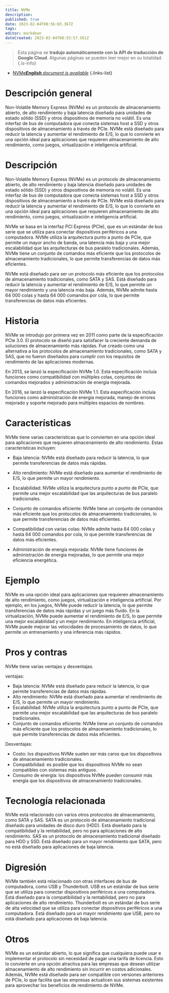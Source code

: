 ```yaml
---
title: NVMe
description: 
published: true
date: 2023-02-04T08:56:03.367Z
tags: 
editor: markdown
dateCreated: 2023-02-04T08:55:57.561Z
---
```


> Esta página se **tradujo automáticamente con la API de traducción de Google Cloud**.
Algunas páginas se pueden leer mejor en su totalidad.{.is-info}



- [NVMe***English** document is available*](/en/Knowledge-base/Dictionary/nvme)
{.links-list}


# Descripción general
Non-Volatile Memory Express (NVMe) es un protocolo de almacenamiento abierto, de alto rendimiento y baja latencia diseñado para unidades de estado sólido (SSD) y otros dispositivos de memoria no volátil. Es una interfaz de bus de computadora que conecta sistemas host a SSD y otros dispositivos de almacenamiento a través de PCIe. NVMe está diseñado para reducir la latencia y aumentar el rendimiento de E/S, lo que lo convierte en una opción ideal para aplicaciones que requieren almacenamiento de alto rendimiento, como juegos, virtualización e inteligencia artificial.

# Descripción
Non-Volatile Memory Express (NVMe) es un protocolo de almacenamiento abierto, de alto rendimiento y baja latencia diseñado para unidades de estado sólido (SSD) y otros dispositivos de memoria no volátil. Es una interfaz de bus de computadora que conecta sistemas host a SSD y otros dispositivos de almacenamiento a través de PCIe. NVMe está diseñado para reducir la latencia y aumentar el rendimiento de E/S, lo que lo convierte en una opción ideal para aplicaciones que requieren almacenamiento de alto rendimiento, como juegos, virtualización e inteligencia artificial.

NVMe se basa en la interfaz PCI Express (PCIe), que es un estándar de bus serie que se utiliza para conectar dispositivos periféricos a una computadora. NVMe utiliza la arquitectura punto a punto de PCIe, que permite un mayor ancho de banda, una latencia más baja y una mejor escalabilidad que las arquitecturas de bus paralelo tradicionales. Además, NVMe tiene un conjunto de comandos más eficiente que los protocolos de almacenamiento tradicionales, lo que permite transferencias de datos más eficientes.

NVMe está diseñado para ser un protocolo más eficiente que los protocolos de almacenamiento tradicionales, como SATA y SAS. Está diseñado para reducir la latencia y aumentar el rendimiento de E/S, lo que permite un mayor rendimiento y una latencia más baja. Además, NVMe admite hasta 64 000 colas y hasta 64 000 comandos por cola, lo que permite transferencias de datos más eficientes.

# Historia
NVMe se introdujo por primera vez en 2011 como parte de la especificación PCIe 3.0. El protocolo se diseñó para satisfacer la creciente demanda de soluciones de almacenamiento más rápidas. Fue creado como una alternativa a los protocolos de almacenamiento tradicionales, como SATA y SAS, que no fueron diseñados para cumplir con los requisitos de rendimiento de las aplicaciones modernas.

En 2013, se lanzó la especificación NVMe 1.0. Esta especificación incluía funciones como compatibilidad con múltiples colas, conjuntos de comandos mejorados y administración de energía mejorada.

En 2016, se lanzó la especificación NVMe 1.1. Esta especificación incluía funciones como administración de energía mejorada, manejo de errores mejorado y soporte mejorado para múltiples espacios de nombres.

# Características
NVMe tiene varias características que lo convierten en una opción ideal para aplicaciones que requieren almacenamiento de alto rendimiento. Estas características incluyen:

- Baja latencia: NVMe está diseñado para reducir la latencia, lo que permite transferencias de datos más rápidas.

- Alto rendimiento: NVMe está diseñado para aumentar el rendimiento de E/S, lo que permite un mayor rendimiento.

- Escalabilidad: NVMe utiliza la arquitectura punto a punto de PCIe, que permite una mejor escalabilidad que las arquitecturas de bus paralelo tradicionales.

- Conjunto de comandos eficiente: NVMe tiene un conjunto de comandos más eficiente que los protocolos de almacenamiento tradicionales, lo que permite transferencias de datos más eficientes.

- Compatibilidad con varias colas: NVMe admite hasta 64 000 colas y hasta 64 000 comandos por cola, lo que permite transferencias de datos más eficientes.

- Administración de energía mejorada: NVMe tiene funciones de administración de energía mejoradas, lo que permite una mejor eficiencia energética.

# Ejemplo
NVMe es una opción ideal para aplicaciones que requieren almacenamiento de alto rendimiento, como juegos, virtualización e inteligencia artificial. Por ejemplo, en los juegos, NVMe puede reducir la latencia, lo que permite transferencias de datos más rápidas y un juego más fluido. En la virtualización, NVMe puede aumentar el rendimiento de E/S, lo que permite una mejor escalabilidad y un mejor rendimiento. En inteligencia artificial, NVMe puede mejorar las velocidades de procesamiento de datos, lo que permite un entrenamiento y una inferencia más rápidos.

# Pros y contras
NVMe tiene varias ventajas y desventajas.

ventajas:

- Baja latencia: NVMe está diseñado para reducir la latencia, lo que permite transferencias de datos más rápidas.
- Alto rendimiento: NVMe está diseñado para aumentar el rendimiento de E/S, lo que permite un mayor rendimiento.
- Escalabilidad: NVMe utiliza la arquitectura punto a punto de PCIe, que permite una mejor escalabilidad que las arquitecturas de bus paralelo tradicionales.
- Conjunto de comandos eficiente: NVMe tiene un conjunto de comandos más eficiente que los protocolos de almacenamiento tradicionales, lo que permite transferencias de datos más eficientes.

Desventajas:

- Costo: los dispositivos NVMe suelen ser más caros que los dispositivos de almacenamiento tradicionales.
- Compatibilidad: es posible que los dispositivos NVMe no sean compatibles con sistemas más antiguos.
- Consumo de energía: los dispositivos NVMe pueden consumir más energía que los dispositivos de almacenamiento tradicionales.

# Tecnología relacionada
NVMe está relacionado con varios otros protocolos de almacenamiento, como SATA y SAS. SATA es un protocolo de almacenamiento tradicional diseñado para unidades de disco duro (HDD). Está diseñado para la compatibilidad y la rentabilidad, pero no para aplicaciones de alto rendimiento. SAS es un protocolo de almacenamiento tradicional diseñado para HDD y SSD. Está diseñado para un mayor rendimiento que SATA, pero no está diseñado para aplicaciones de baja latencia.

# Digresión
NVMe también está relacionado con otras interfaces de bus de computadora, como USB y Thunderbolt. USB es un estándar de bus serie que se utiliza para conectar dispositivos periféricos a una computadora. Está diseñado para la compatibilidad y la rentabilidad, pero no para aplicaciones de alto rendimiento. Thunderbolt es un estándar de bus serie de alta velocidad que se utiliza para conectar dispositivos periféricos a una computadora. Está diseñado para un mayor rendimiento que USB, pero no está diseñado para aplicaciones de baja latencia.

# Otros
NVMe es un estándar abierto, lo que significa que cualquiera puede usar e implementar el protocolo sin necesidad de pagar una tarifa de licencia. Esto lo convierte en una opción atractiva para las empresas que desean utilizar almacenamiento de alto rendimiento sin incurrir en costos adicionales. Además, NVMe está diseñado para ser compatible con versiones anteriores de PCIe, lo que facilita que las empresas actualicen sus sistemas existentes para aprovechar los beneficios de rendimiento de NVMe.